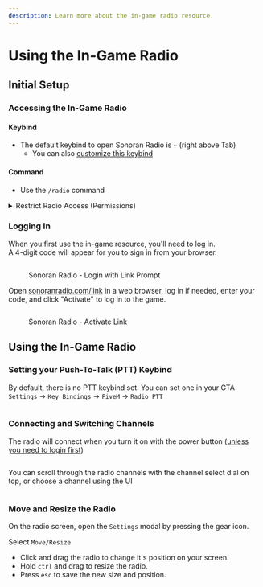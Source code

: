 ```yaml
---
description: Learn more about the in-game radio resource.
---
```


# Using the In-Game Radio

## Initial Setup

### Accessing the In-Game Radio

#### Keybind

* The default keybind to open Sonoran Radio is `~` (right above Tab)
  * You can also [customize this keybind](using-the-in-game-radio.md#setting-your-push-to-talk-ptt-keybind)

#### Command

* Use the `/radio` command

<details>

<summary>Restrict Radio Access (Permissions)</summary>

If the `acePermsForRadio` option is set to `true` in the [configuration file](installing-the-in-game-resource.md#updates), users will need access to the `sonoranradio.use` ACE permission.

1. Create a Permission Group

Here, we'll create a `police` ACE group that has access to all of the `sonoranradio.general` categorized permissions.

<pre><code><strong># ACE Group = "police"
</strong><strong># Category of permissions = "sonoranradio.general"
</strong><strong>add_principal group.police sonoranradio.general
</strong></code></pre>

2. Assign Permissions to the Group

This adds all of the Sonoran Radio permissions (spawning and saving each repeater type) to the `sonoranradio.towers` category that the `admin` ACE group has access to.

```
# Radio Access (Optional: If `acePermsForRadio` is `true` in config.lua)
# Add the radio usage permission to the "sonoranradio.general" category
add_ace sonoranradio.general sonoranradio.use allow
```

3. Add Users to the ACE Group

This grants a user the `admin` ACE permission group, specific to their in-game license ID.

```
# Add the "police" group
# which contains all of the "sonoranradio.general" category permissions
# to a specific user (via GTA license #)
add_principal identifier.license:{GTA License} group.police
```

</details>

### Logging In

When you first use the in-game resource, you'll need to log in.\
A 4-digit code will appear for you to sign in from your browser.

<figure><img src="../../.gitbook/assets/image (1) (1) (1) (1) (1).png" alt=""><figcaption><p>Sonoran Radio - Login with Link Prompt</p></figcaption></figure>

Open [sonoranradio.com/link](https://sonoranradio.com/link) in a web browser, log in if needed, enter your code, and click "Activate" to log in to the game.

<figure><img src="../../.gitbook/assets/image (1) (1).png" alt=""><figcaption><p>Sonoran Radio - Activate Link</p></figcaption></figure>

## Using the In-Game Radio

### Setting your Push-To-Talk (PTT) Keybind

By default, there is no PTT keybind set. You can set one in your GTA `Settings` -> `Key Bindings` -> `FiveM` -> `Radio PTT`

<figure><img src="../../.gitbook/assets/FiveM_b3095_GTAProcess_WGNNv8eoKV.png" alt=""><figcaption></figcaption></figure>

### Connecting and Switching Channels

The radio will connect when you turn it on with the power button ([unless you need to login first](using-the-in-game-radio.md#logging-in))

<div data-full-width="false">

<figure><img src="../../.gitbook/assets/FiveM_b3095_GTAProcess_y5BTRN8idW.png" alt=""><figcaption></figcaption></figure>

</div>

You can scroll through the radio channels with the channel select dial on top, or choose a channel using the UI

<figure><img src="../../.gitbook/assets/FiveM_b3095_GTAProcess_8EDvlAfgKq.png" alt=""><figcaption></figcaption></figure>

### Move and Resize the Radio

On the radio screen, open the `Settings` modal by pressing the gear icon.

Select `Move/Resize`

* Click and drag the radio to change it's position on your screen.
* Hold `ctrl` and drag to resize the radio.
* Press `esc` to save the new size and position.

<div>

<figure><img src="../../.gitbook/assets/image (14).png" alt=""><figcaption></figcaption></figure>

 

<figure><img src="../../.gitbook/assets/image (17).png" alt=""><figcaption></figcaption></figure>

</div>
